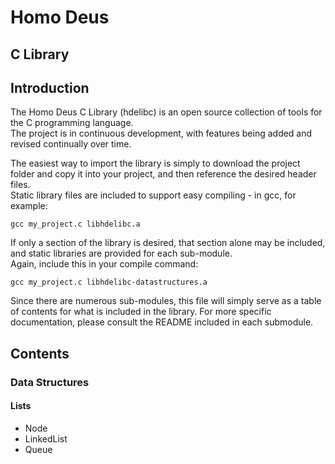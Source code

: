 #  Homo Deus
## C Library

## Introduction

The Homo Deus C Library (hdelibc) is an open source collection of tools for the C programming language.  
The project is in continuous development, with features being added and revised continually over time.  

The easiest way to import the library is simply to download the project folder and copy it into your project, and then reference the desired header files.  
Static library files are included to support easy compiling - in gcc, for example:

```
gcc my_project.c libhdelibc.a
```

If only a section of the library is desired, that section alone may be included, and static libraries are provided for each sub-module.  
Again, include this in your compile command:

```
gcc my_project.c libhdelibc-datastructures.a
```

Since there are numerous sub-modules, this file will simply serve as a table of contents for what is included in the library. 
For more specific documentation, please consult the README included in each submodule.

## Contents

### Data Structures

#### Lists

* Node
* LinkedList
* Queue

